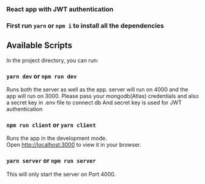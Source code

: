 ### React app with JWT authentication

### First run `yarn` or `npm i` to install all the dependencies

## Available Scripts

In the project directory, you can run:

### `yarn dev` or `npm run dev`

Runs both the server as well as the app.
server will run on 4000 and the app will run on 3000.
Please pass your mongodb(Atlas) credentials and also a secret key in .env file to connect db
And secret key is used for JWT authentication

### `npm run client` or `yarn client`

Runs the app in the development mode.\
Open [http://localhost:3000](http://localhost:3000) to view it in your browser.

### `yarn server` or `npm run server`

This will only start the server on Port 4000.
